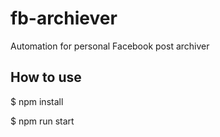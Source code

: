 # fb-archiever
Automation for personal Facebook post archiver

## How to use
$ npm install

$ npm run start

